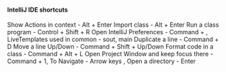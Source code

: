 #### IntelliJ IDE shortcuts

Show Actions in context - Alt + Enter
Import class - Alt + Enter
Run a class program - Control + Shift + R
Open IntelliJ Preferences - Command + ,
LiveTemplates used in common - sout, main
Duplicate a line - Command + D
Move a line Up/Down - Command + Shift + Up/Down
Format code in a class - Command + Alt + L
Open Project Window and keep focus there - Command + 1, To Navigate - Arrow keys , Open a directory - Enter

